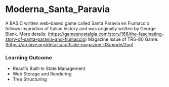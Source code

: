 # Moderna_Santa_Paravia
A BASIC written web-based game called Santa Paravia en Fiumaccio follows inspriation of Italian history and was originally written by George Blank.
More details: (https://gamesnostalgia.com/story/166/the-fascinating-story-of-santa-paravia-and-fiumaccio)
Magazine Issue of TRS-80 Game: (https://archive.org/details/softside-magazine-03/mode/2up)

### Learning Outcome
- React's Built-In State Management
- Web Storage and Rendering
- Tree Structuring
